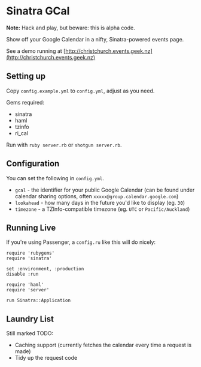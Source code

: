 Sinatra GCal
============

**Note:** Hack and play, but beware: this is alpha code.

Show off your Google Calendar in a nifty, Sinatra-powered events page.

See a demo running at [http://christchurch.events.geek.nz](http://christchurch.events.geek.nz)

Setting up
----------

Copy `config.example.yml` to `config.yml`, adjust as you need.

Gems required:

* sinatra
* haml
* tzinfo
* ri_cal

Run with `ruby server.rb` or `shotgun server.rb`.

Configuration
-------------

You can set the following in `config.yml`.

* `gcal` - the identifier for your public Google Calendar (can be found under calendar sharing options, often `xxxxx@group.calendar.google.com`)
* `lookahead` - how many days in the future you'd like to display (eg. `30`)
* `timezone` - a TZInfo-compatible timezone (eg. `UTC` or `Pacific/Auckland`)

Running Live
------------

If you're using Passenger, a `config.ru` like this will do nicely:

    require 'rubygems'
    require 'sinatra'

    set :environment, :production
    disable :run

    require 'haml'
    require 'server'

    run Sinatra::Application
    

Laundry List
------------
Still marked TODO:

* Caching support (currently fetches the calendar every time a request is made)
* Tidy up the request code
